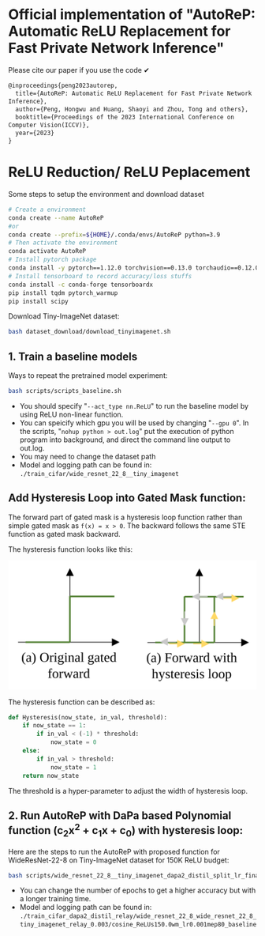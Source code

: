 # Official implementation of "AutoReP: Automatic ReLU Replacement for Fast Private Network Inference"

Please cite our paper if you use the code ✔
```
@inproceedings{peng2023autorep,
  title={AutoReP: Automatic ReLU Replacement for Fast Private Network Inference},
  author={Peng, Hongwu and Huang, Shaoyi and Zhou, Tong and others},
  booktitle={Proceedings of the 2023 International Conference on Computer Vision(ICCV)},
  year={2023}
}
```


# ReLU Reduction/ ReLU Peplacement


Some steps to setup the environment and download dataset
```bash
# Create a environment
conda create --name AutoReP
#or
conda create --prefix=${HOME}/.conda/envs/AutoReP python=3.9
# Then activate the environment
conda activate AutoReP
# Install pytorch package
conda install -y pytorch==1.12.0 torchvision==0.13.0 torchaudio==0.12.0 cudatoolkit=11.6 -c pytorch -c conda-forge
# Install tensorboard to record accuracy/loss stuffs
conda install -c conda-forge tensorboardx
pip install tqdm pytorch_warmup
pip install scipy
```

Download Tiny-ImageNet dataset:
```bash
bash dataset_download/download_tinyimagenet.sh
```

## 1. Train a baseline models
Ways to repeat the pretrained model experiment:
```bash
bash scripts/scripts_baseline.sh
```
- You should specify "```--act_type nn.ReLU```" to run the baseline model by using ReLU non-linear function. 
- You can speicify which gpu you will be used by changing "```--gpu 0```". In the scripts, "```nohup python > out.log```" put the execution of python program into background, and direct the command line output to out.log. <br /> 
- You may need to change the dataset path
- Model and logging path can be found in: ```./train_cifar/wide_resnet_22_8__tiny_imagenet```
## Add Hysteresis Loop into Gated Mask function:
The forward part of gated mask is a hysteresis loop function rather than simple gated mask as ```f(x) = x > 0```. The backward follows the same STE function as gated mask backward. 

The hysteresis function looks like this: 

![Alt text](figure/Hysteresis.svg)

The hysteresis function can be described as:
```python
def Hysteresis(now_state, in_val, threshold):
    if now_state == 1:
        if in_val < (-1) * threshold:
            now_state = 0
    else:
        if in_val > threshold:
            now_state = 1
    return now_state
```
The threshold is a hyper-parameter to adjust the width of hysteresis loop. 

 

## 2. Run AutoReP with DaPa based Polynomial function (c<sub>2</sub>x<sup>2</sup> + c<sub>1</sub>x + c<sub>0</sub>) with hysteresis loop:

Here are the steps to run the AutoReP with proposed function for WideResNet-22-8 on Tiny-ImageNet dataset for 150K ReLU budget: 
```bash
bash scripts/wide_resnet_22_8__tiny_imagenet_dapa2_distil_split_lr_final.sh
```
- You can change the number of epochs to get a higher accuracy but with a longer training time. 
- Model and logging path can be found in: ```./train_cifar_dapa2_distil_relay/wide_resnet_22_8_wide_resnet_22_8_tiny_imagenet_relay_0.003/cosine_ReLUs150.0wm_lr0.001mep80_baseline```


